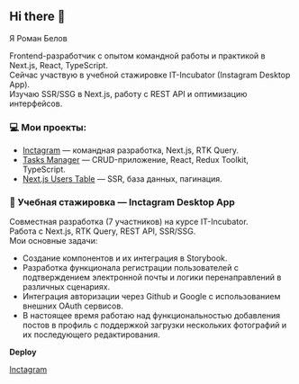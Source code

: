 ## Hi there 👋

Я Роман Белов

Frontend-разработчик с опытом командной работы и практикой в Next.js, React, TypeScript.  
Сейчас участвую в учебной стажировке IT-Incubator (Instagram Desktop App).  
Изучаю SSR/SSG в Next.js, работу с REST API и оптимизацию интерфейсов.

### 💻 Мои проекты:
- [Inctagram](https://github.com/incubator-social/vopp.me) — командная разработка, Next.js, RTK Query.
- [Tasks Manager](https://github.com/aphex99/todolist) — CRUD-приложение, React, Redux Toolkit, TypeScript.
- [Next.js Users Table](https://github.com/aphex99/nxtable) — SSR, база данных, пагинация.

### 🔗 Учебная стажировка — Inctagram Desktop App
Совместная разработка (7 участников) на курсе IT-Incubator.  
Работа с Next.js, RTK Query, REST API, SSR/SSG.  
Мои основные задачи:
- Создание компонентов и их интеграция в Storybook.
- Разработка функционала регистрации пользователей с подтверждением электронной почты и логики перенаправлений в различных сценариях.
- Интеграция авторизации через Github и Google с использованием внешних OAuth сервисов.
- В настоящее время работаю над функциональностью добавления постов в профиль с поддержкой загрузки нескольких фотографий и их последующего редактирования.

**Deploy**

[Inctagram](https://vopp.me/)

<!--
**aphex99/aphex99** is a ✨ _special_ ✨ repository because its `README.md` (this file) appears on your GitHub profile.

Here are some ideas to get you started:

- 🔭 I’m currently working on ...
- 🌱 I’m currently learning ...
- 👯 I’m looking to collaborate on ...
- 🤔 I’m looking for help with ...
- 💬 Ask me about ...
- 📫 How to reach me: ...
- 😄 Pronouns: ...
- ⚡ Fun fact: ...
-->
